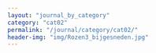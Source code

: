 ```yaml
---
layout: "journal_by_category"
category: "cat02"
permalink: "/journal/category/cat02/"
header-img: "img/Rozen3_bijgesneden.jpg"
---
```

